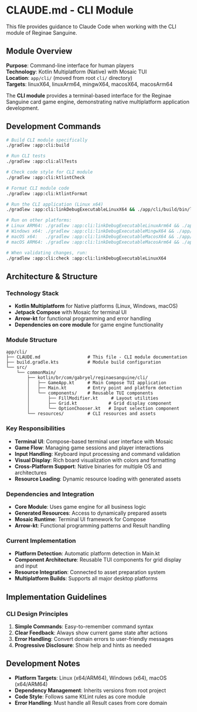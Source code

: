 # CLAUDE.md - CLI Module

This file provides guidance to Claude Code when working with the CLI module of Reginae Sanguine.

## Module Overview

**Purpose**: Command-line interface for human players  
**Technology**: Kotlin Multiplatform (Native) with Mosaic TUI  
**Location**: `app/cli/` (moved from root `cli/` directory)  
**Targets**: linuxX64, linuxArm64, mingwX64, macosX64, macosArm64

The **CLI module** provides a terminal-based interface for the Reginae Sanguine card game engine, demonstrating native multiplatform application development.

## Development Commands

```bash
# Build CLI module specifically
./gradlew :app:cli:build

# Run CLI tests
./gradlew :app:cli:allTests

# Check code style for CLI module
./gradlew :app:cli:ktlintCheck

# Format CLI module code
./gradlew :app:cli:ktlintFormat

# Run the CLI application (Linux x64)
./gradlew :app:cli:linkDebugExecutableLinuxX64 && ./app/cli/build/bin/linuxX64/debugExecutable/cli.kexe

# Run on other platforms:
# Linux ARM64: ./gradlew :app:cli:linkDebugExecutableLinuxArm64 && ./app/cli/build/bin/linuxArm64/debugExecutable/cli.kexe
# Windows x64: ./gradlew :app:cli:linkDebugExecutableMingwX64 && ./app/cli/build/bin/mingwX64/debugExecutable/cli.exe
# macOS x64:   ./gradlew :app:cli:linkDebugExecutableMacosX64 && ./app/cli/build/bin/macosX64/debugExecutable/cli.kexe
# macOS ARM64: ./gradlew :app:cli:linkDebugExecutableMacosArm64 && ./app/cli/build/bin/macosArm64/debugExecutable/cli.kexe

# When validating changes, run:
./gradlew :app:cli:check :app:cli:linkDebugExecutableLinuxX64
```

## Architecture & Structure

### Technology Stack
- **Kotlin Multiplatform** for Native platforms (Linux, Windows, macOS)
- **Jetpack Compose** with Mosaic for terminal UI
- **Arrow-kt** for functional programming and error handling
- **Dependencies on core module** for game engine functionality

### Module Structure
```
app/cli/
├── CLAUDE.md                  # This file - CLI module documentation
├── build.gradle.kts           # Module build configuration
└── src/
    └── commonMain/
        ├── kotlin/br/com/gabryel/reginaesanguine/cli/
        │   ├── GameApp.kt     # Main Compose TUI application
        │   ├── Main.kt        # Entry point and platform detection
        │   └── components/    # Reusable TUI components
        │       ├── FillModifier.kt     # Layout utilities
        │       ├── Grid.kt            # Grid display component
        │       └── OptionChooser.kt   # Input selection component
        └── resources/         # CLI resources and assets
```

### Key Responsibilities
- **Terminal UI**: Compose-based terminal user interface with Mosaic
- **Game Flow**: Managing game sessions and player interactions
- **Input Handling**: Keyboard input processing and command validation
- **Visual Display**: Rich board visualization with colors and formatting
- **Cross-Platform Support**: Native binaries for multiple OS and architectures
- **Resource Loading**: Dynamic resource loading with generated assets

### Dependencies and Integration
- **Core Module**: Uses game engine for all business logic
- **Generated Resources**: Access to dynamically prepared assets
- **Mosaic Runtime**: Terminal UI framework for Compose
- **Arrow-kt**: Functional programming patterns and Result<T> handling

### Current Implementation
- **Platform Detection**: Automatic platform detection in Main.kt
- **Component Architecture**: Reusable TUI components for grid display and input
- **Resource Integration**: Connected to asset preparation system
- **Multiplatform Builds**: Supports all major desktop platforms

## Implementation Guidelines

### CLI Design Principles
1. **Simple Commands**: Easy-to-remember command syntax
2. **Clear Feedback**: Always show current game state after actions
3. **Error Handling**: Convert domain errors to user-friendly messages
4. **Progressive Disclosure**: Show help and hints as needed

## Development Notes
- **Platform Targets**: Linux (x64/ARM64), Windows (x64), macOS (x64/ARM64)
- **Dependency Management**: Inherits versions from root project
- **Code Style**: Follows same KtLint rules as core module
- **Error Handling**: Must handle all Result<T> cases from core domain